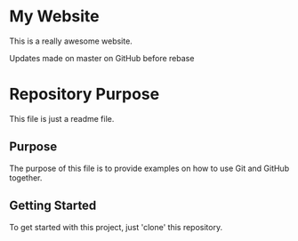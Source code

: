 # My Website

This is a really awesome website.

Updates made on master on GitHub before rebase

# Repository Purpose

This file is just a readme file.

## Purpose

The purpose of this file is to provide examples 
on how to use Git and GitHub together.

## Getting Started 

To get started with this project, just 'clone' this repository.
